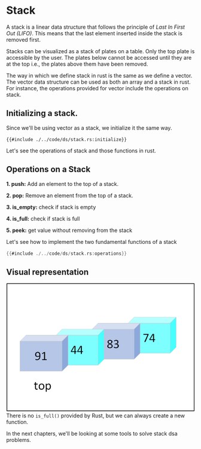 # Stack
A stack is a linear data structure that follows the principle of *Last In First Out (LIFO)*. This means that the last element inserted inside the stack is removed first.

Stacks can be visualized as a stack of plates on a table. Only the top plate is accessible by the user. The plates below cannot be accessed until they are at the top i.e., the plates above them have been removed.

The way in which we define stack in rust is the same as we define a vector. The vector data structure can be used as both an array and a stack in rust. For instance, the operations provided for vector include the operations on stack. 

## Initializing a stack.
Since we'll be using vector as a stack, we initialize it the same way.
```rust,no_run
{{#include ./../code/ds/stack.rs:initialize}}
```

Let's see the operations of stack and those functions in rust. 

## Operations on a Stack
**1. push:** Add an element to the top of a stack.

**2. pop:** Remove an element from the top of a stack.

**3. is_empty:** check if stack is empty

**4. is_full:** check if stack is full

**5. peek:** get value without removing from the stack

Let's see how to implement the two fundamental functions of a stack

```rust
{{#include ./../code/ds/stack.rs:operations}}
```
## Visual representation
![stack](./../images/stack.png)
There is no `is_full()` provided by Rust, but we can always create a new function.

In the next chapters, we'll be looking at some tools to solve stack dsa problems.
